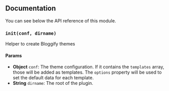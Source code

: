 ## Documentation

You can see below the API reference of this module.

### `init(conf, dirname)`
Helper to create Bloggify themes

#### Params

- **Object** `conf`: The theme configuration. If it contains the `templates` array, those will be added as templates. The `options` property will be used to set the default data for each template.
- **String** `dirname`: The root of the plugin.

